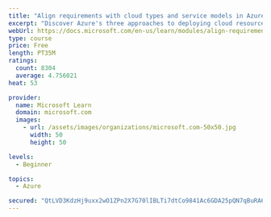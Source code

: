```yaml
---
title: "Align requirements with cloud types and service models in Azure"
excerpt: "Discover Azure's three approaches to deploying cloud resources -- public, private, and hybrid -- and learn the difference each makes in your Azure services."
webUrl: https://docs.microsoft.com/en-us/learn/modules/align-requirements-in-azure/
type: course
price: Free
length: PT35M
ratings:
  count: 8304
  average: 4.756021
heat: 53

provider:
  name: Microsoft Learn
  domain: microsoft.com
  images:
    - url: /assets/images/organizations/microsoft.com-50x50.jpg
      width: 50
      height: 50

levels:
  - Beginner

topics:
  - Azure

secured: "QtLVD3KdzHj9uxx2wO1ZPn2X7G70lIBLTi7dtCo9841Ac6GDA25pQN7qBuRA6q05UxGUJ+ry0qo3Jkij1aM/oSAKe5y+K1zDnJEIalmE8j8bWAvXqyEUF1KVgk7nII1lJQqd8ZeqsqzTEe/x2A5Du+Z2lTpNq24l3/audhbzEQBEAHHFpwGDc9Bh7mtKbLDWIBzxyrvEt6anZEWAGguBn2cZIQulBkOiEtE6x8hIif3qgJVPNh/K3kXWFDPTSWVbr+rJq+JEb21eh73YzFcKGTpEt9kAt9ltb8VGo8IVZVJpDPc8vY8WQgkHKXywxNg4lwfqAJ9EpPta8DbTNVe1AkSuNg15YHD0XC/4ltB5btkHUKUtaOr+TRAhzzUxyLnNmgRXkzjnQTRov1QbSv9WRgdFB0r4zByVRfKvkOuHlEQ=;DvGN5cnP521GAUzoDIU+TQ=="
---
```


